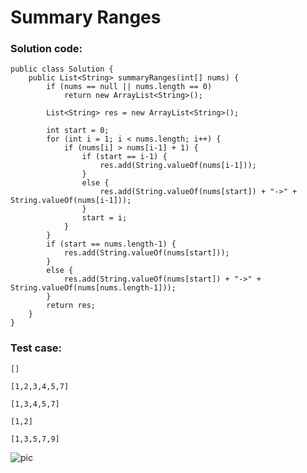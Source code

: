 # Summary Ranges
### Solution code:
```
public class Solution {
    public List<String> summaryRanges(int[] nums) {
        if (nums == null || nums.length == 0)
            return new ArrayList<String>();
            
        List<String> res = new ArrayList<String>();
        
        int start = 0;
        for (int i = 1; i < nums.length; i++) {
            if (nums[i] > nums[i-1] + 1) {
                if (start == i-1) {
                    res.add(String.valueOf(nums[i-1]));
                }
                else {
                    res.add(String.valueOf(nums[start]) + "->" + String.valueOf(nums[i-1]));
                }
                start = i;
            }
        }
        if (start == nums.length-1) {
            res.add(String.valueOf(nums[start]));
        }
        else {
            res.add(String.valueOf(nums[start]) + "->" + String.valueOf(nums[nums.length-1]));
        }
        return res;
    }
}
```

### Test case:
```
[]
```
```
[1,2,3,4,5,7]
```
```
[1,3,4,5,7]
```
```
[1,2]
```
```
[1,3,5,7,9]
```

![pic](https://github.com/hpnhxxwn/cs501/blob/master/week2/%E5%B1%8F%E5%B9%95%E5%BF%AB%E7%85%A7%202017-06-11%20%E4%B8%8B%E5%8D%8811.29.35.png?raw=true)
